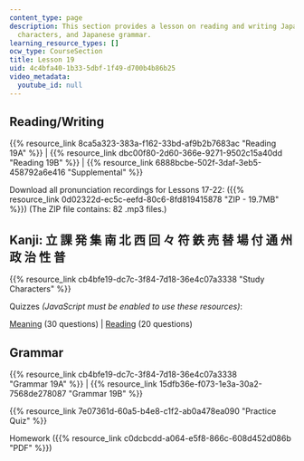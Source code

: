 ```yaml
---
content_type: page
description: This section provides a lesson on reading and writing Japanese, Kanji
  characters, and Japanese grammar.
learning_resource_types: []
ocw_type: CourseSection
title: Lesson 19
uid: 4c4bfa40-1b33-5dbf-1f49-d700b4b86b25
video_metadata:
  youtube_id: null
---
```


Reading/Writing
---------------

{{% resource_link 8ca5a323-383a-f162-33bd-af9b2b7683ac "Reading 19A" %}} | {{% resource_link dbc00f80-2d60-366e-9271-9502c15a40dd "Reading 19B" %}} | {{% resource_link 6888bcbe-502f-3daf-3eb5-458792a6e416 "Supplemental" %}}

Download all pronunciation recordings for Lessons 17-22: ({{% resource_link 0d02322d-ec5c-eefd-80c6-8fd819415878 "ZIP - 19.7MB" %}}) (The ZIP file contains: 82 .mp3 files.)

Kanji: 立 課 発 集 南 北 西 回 々 符 鉄 売 替 場 付 通 州 政 治 性 普
------------------------------------------------

{{% resource_link cb4bfe19-dc7c-3f84-7d18-36e4c07a3338 "Study Characters" %}}

Quizzes _(JavaScript must be enabled to use these resources)_:

[Meaning](/ans7870/21f/21f.504/s09/lesson19/kanji19-mean/kq19meanq1.html) (30 questions) | [Reading](/ans7870/21f/21f.504/s09/lesson19/kanji19-read/kq19readq1.html) (20 questions)

Grammar
-------

{{% resource_link cb4bfe19-dc7c-3f84-7d18-36e4c07a3338 "Grammar 19A" %}} | {{% resource_link 15dfb36e-f073-1e3a-30a2-7568de278087 "Grammar 19B" %}}

{{% resource_link 7e07361d-60a5-b4e8-c1f2-ab0a478ea090 "Practice Quiz" %}}

Homework ({{% resource_link c0dcbcdd-a064-e5f8-866c-608d452d086b "PDF" %}})